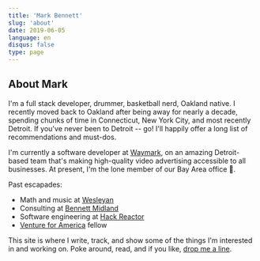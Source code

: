 ```yaml
---
title: 'Mark Bennett'
slug: 'about'
date: 2019-06-05
language: en
disqus: false
type: page
---
```


## About Mark

I'm a full stack developer, drummer, basketball nerd, Oakland native. I recently moved back to Oakland after being away for nearly a decade, spending chunks of time in Connecticut, New York City, and most recently Detroit. If you've never been to Detroit -- go! I'll happily offer a long list of recommendations and must-dos.

I'm currently a software developer at [Waymark](https://waymark.com), on an amazing Detroit-based team that's making high-quality video advertising accessible to all businesses. At present, I'm the lone member of our Bay Area office 🙂.

Past escapades:
- Math and music at [Wesleyan](https://wesleyan.edu)
- Consulting at [Bennett Midland](https://bennettmidland.com)
- Software engineering at [Hack Reactor](https://hackreactor.com)
- [Venture for America](https://ventureforamerica.org) fellow

This site is where I write, track, and show some of the things I'm interested in and working on. Poke around, read, and if you like, [drop me a line](mailto:bennettwmark@gmail.com).

